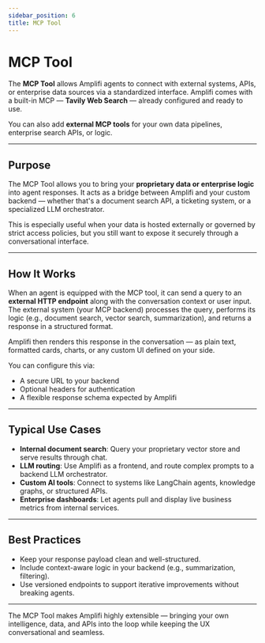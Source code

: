 ```yaml
---
sidebar_position: 6
title: MCP Tool
---
```


# MCP Tool

The **MCP Tool** allows Amplifi agents to connect with external systems, APIs, or enterprise data sources via a standardized interface. Amplifi comes with a built-in MCP — **Tavily Web Search** — already configured and ready to use.

You can also add **external MCP tools** for your own data pipelines, enterprise search APIs, or logic.

---

## Purpose

The MCP Tool allows you to bring your **proprietary data or enterprise logic** into agent responses. It acts as a bridge between Amplifi and your custom backend — whether that's a document search API, a ticketing system, or a specialized LLM orchestrator.

This is especially useful when your data is hosted externally or governed by strict access policies, but you still want to expose it securely through a conversational interface.

---

## How It Works

When an agent is equipped with the MCP tool, it can send a query to an **external HTTP endpoint** along with the conversation context or user input. The external system (your MCP backend) processes the query, performs its logic (e.g., document search, vector search, summarization), and returns a response in a structured format.

Amplifi then renders this response in the conversation — as plain text, formatted cards, charts, or any custom UI defined on your side.

You can configure this via:

- A secure URL to your backend
- Optional headers for authentication
- A flexible response schema expected by Amplifi

---

## Typical Use Cases

- **Internal document search**: Query your proprietary vector store and serve results through chat.
- **LLM routing**: Use Amplifi as a frontend, and route complex prompts to a backend LLM orchestrator.
- **Custom AI tools**: Connect to systems like LangChain agents, knowledge graphs, or structured APIs.
- **Enterprise dashboards**: Let agents pull and display live business metrics from internal services.

---


## Best Practices

- Keep your response payload clean and well-structured.
- Include context-aware logic in your backend (e.g., summarization, filtering).
- Use versioned endpoints to support iterative improvements without breaking agents.

---

The MCP Tool makes Amplifi highly extensible — bringing your own intelligence, data, and APIs into the loop while keeping the UX conversational and seamless.
